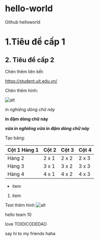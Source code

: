 # hello-world
Github helloworld

# 1.Tiêu đề cấp 1

## 2. Tiêu đề cấp 2

Chèn thêm liên kết:

https://student.uit.edu.vn/

Chèn thêm hình:

![alt](https://scontent.fhan3-3.fna.fbcdn.net/v/t1.15752-9/334881435_559668319466077_7717638504263907129_n.jpg?_nc_cat=108&ccb=1-7&_nc_sid=ae9488&_nc_ohc=qHL9SvDyP6MAX-JIg7T&_nc_ht=scontent.fhan3-3.fna&oh=03_AdTheBACadyL169cPspt3HFt1ZI0REZwTJ8RcC3Eb5pfjg&oe=6434A3C7)

*in nghiêng dòng chữ này*

**in đậm dòng chữ này**

***vừa in nghiêng vừa in đậm dòng chữ này***

Tạo bảng: 

| Cột 1 Hàng 1 | Cột 2 | Cột 3| Cột 4 |
|--------------|-------|------|-------|
| Hàng 2 | 2 x 1 | 2 x 2 | 2 x 3 | 2 x 4 |
| Hàng 3 | 3 x 1 | 3 x 2 | 3 x 3 | 3 x 4 |
| Hàng 4 | 4 x 1 | 4 x 2 | 4 x 3 | 4 x 4 |

* item

1. item

Test thêm hình
![alt](https://scontent.fhan3-3.fna.fbcdn.net/v/t1.15752-9/334881435_559668319466077_7717638504263907129_n.jpg?_nc_cat=108&ccb=1-7&_nc_sid=ae9488&_nc_ohc=qHL9SvDyP6MAX-JIg7T&_nc_ht=scontent.fhan3-3.fna&oh=03_AdTheBACadyL169cPspt3HFt1ZI0REZwTJ8RcC3Eb5pfjg&oe=6434A3C7)

hello team 10

love TOIDICODEDAO

say hi to my friends haha